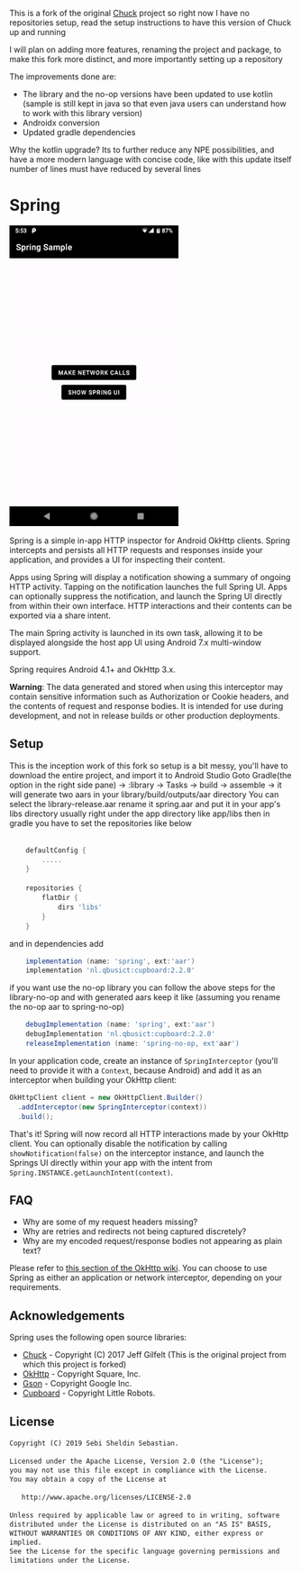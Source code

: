 This is a fork of the original [Chuck](https://github.com/jgilfelt/chuck) project so right now I have no repositories setup, read the setup instructions to have this version of Chuck up and running

I will plan on adding more features, renaming the project and package, to make this fork more distinct, and more importantly setting up a repository

The improvements done are:
* The library and the no-op versions have been updated to use kotlin (sample is still kept in java so that even java users can understand how to work with this library version)
* Androidx conversion
* Updated gradle dependencies

Why the kotlin upgrade? Its to further reduce any NPE possibilities, and have a more modern language with concise code, like with this update itself number of lines must have reduced by several lines

Spring
======

![Spring](assets/spring.gif)

Spring is a simple in-app HTTP inspector for Android OkHttp clients. Spring intercepts and persists all HTTP requests and responses inside your application, and provides a UI for inspecting their content.

Apps using Spring will display a notification showing a summary of ongoing HTTP activity. Tapping on the notification launches the full Spring UI. Apps can optionally suppress the notification, and launch the Spring UI directly from within their own interface. HTTP interactions and their contents can be exported via a share intent.

The main Spring activity is launched in its own task, allowing it to be displayed alongside the host app UI using Android 7.x multi-window support.

Spring requires Android 4.1+ and OkHttp 3.x.

**Warning**: The data generated and stored when using this interceptor may contain sensitive information such as Authorization or Cookie headers, and the contents of request and response bodies. It is intended for use during development, and not in release builds or other production deployments.

Setup
-----

This is the inception work of this fork so setup is a bit messy, you'll have to download the entire project, and import it to Android Studio
Goto Gradle(the option in the right side pane) -> :library -> Tasks -> build -> assemble -> it will generate two aars in your library/build/outputs/aar directory
You can select the library-release.aar rename it spring.aar and put it in your app's libs directory usually right under the app directory like app/libs 
then in gradle you have to set the repositories like below

```gradle

    defaultConfig {
        .....
    }
    
    repositories {
        flatDir {
            dirs 'libs'
        }
    }
```
and in dependencies add 

```gradle
    implementation (name: 'spring', ext:'aar')
    implementation 'nl.qbusict:cupboard:2.2.0'
```

if you want use the no-op library you can follow the above steps for the library-no-op and with generated aars keep it like
(assuming you rename the no-op aar to spring-no-op)

```gradle
    debugImplementation (name: 'spring', ext:'aar')
    debugImplementation 'nl.qbusict:cupboard:2.2.0'
    releaseImplementation (name: 'spring-no-op, ext'aar')
```

In your application code, create an instance of `SpringInterceptor` (you'll need to provide it with a `Context`, because Android) and add it as an interceptor when building your OkHttp client:

```java
OkHttpClient client = new OkHttpClient.Builder()
  .addInterceptor(new SpringInterceptor(context))
  .build();
```

That's it! Spring will now record all HTTP interactions made by your OkHttp client. You can optionally disable the notification by calling `showNotification(false)` on the interceptor instance, and launch the Springs UI directly within your app with the intent from `Spring.INSTANCE.getLaunchIntent(context)`.

FAQ
---

- Why are some of my request headers missing?
- Why are retries and redirects not being captured discretely?
- Why are my encoded request/response bodies not appearing as plain text?

Please refer to [this section of the OkHttp wiki](https://github.com/square/okhttp/wiki/Interceptors#choosing-between-application-and-network-interceptors). You can choose to use Spring as either an application or network interceptor, depending on your requirements.

Acknowledgements
----------------

Spring uses the following open source libraries:

- [Chuck](https://github.com/jgilfelt/chuck) - Copyright (C) 2017 Jeff Gilfelt (This is the original project from which this project is forked)
- [OkHttp](https://github.com/square/okhttp) - Copyright Square, Inc.
- [Gson](https://github.com/google/gson) - Copyright Google Inc.
- [Cupboard](https://bitbucket.org/littlerobots/cupboard) - Copyright Little Robots.

License
-------
    
    Copyright (C) 2019 Sebi Sheldin Sebastian.

    Licensed under the Apache License, Version 2.0 (the "License");
    you may not use this file except in compliance with the License.
    You may obtain a copy of the License at

       http://www.apache.org/licenses/LICENSE-2.0

    Unless required by applicable law or agreed to in writing, software
    distributed under the License is distributed on an "AS IS" BASIS,
    WITHOUT WARRANTIES OR CONDITIONS OF ANY KIND, either express or implied.
    See the License for the specific language governing permissions and
    limitations under the License.
